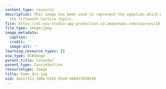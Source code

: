 ```yaml
---
content_type: resource
description: This image has been used to represent the equation which was a part of
  the fifteenth lecture topics.
file: https://ol-ocw-studio-app-production.s3.amazonaws.com/courses/18-155-differential-analysis-fall-2004/aea17331160eb16503a944043f858338_homo_dis.jpg
file_type: image/jpeg
image_metadata:
  caption: ''
  credit: ''
  image-alt: ''
learning_resource_types: []
ocw_type: OCWImage
parent_title: Calendar
parent_type: CourseSection
resourcetype: Image
title: homo_dis.jpg
uid: aea17331-160e-b165-03a9-44043f858338
---
```

